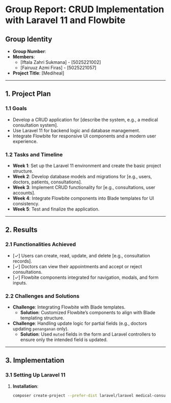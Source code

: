 # Group Report: CRUD Implementation with Laravel 11 and Flowbite

## Group Identity

- **Group Number**: 
- **Members**:
  - [Iftala Zahri Sukmana] - [5025221002]
  - [Fairuuz Azmi Firas] - [5025221057]
- **Project Title**: [Mediheal]

---

## 1. Project Plan

### 1.1 Goals
- Develop a CRUD application for [describe the system, e.g., a medical consultation system].
- Use Laravel 11 for backend logic and database management.
- Integrate Flowbite for responsive UI components and a modern user experience.

### 1.2 Tasks and Timeline
- **Week 1**: Set up the Laravel 11 environment and create the basic project structure.
- **Week 2**: Develop database models and migrations for [e.g., users, doctors, patients, consultations].
- **Week 3**: Implement CRUD functionality for [e.g., consultations, user accounts].
- **Week 4**: Integrate Flowbite components into Blade templates for UI consistency.
- **Week 5**: Test and finalize the application.

---

## 2. Results

### 2.1 Functionalities Achieved
- [✓] Users can create, read, update, and delete [e.g., consultation records].
- [✓] Doctors can view their appointments and accept or reject consultations.
- [✓] Flowbite components integrated for navigation, modals, and form inputs.
  
### 2.2 Challenges and Solutions
- **Challenge**: Integrating Flowbite with Blade templates.
  - **Solution**: Customized Flowbite’s components to align with Blade templating structure.
- **Challenge**: Handling update logic for partial fields (e.g., doctors updating `penanganan` only).
  - **Solution**: Used `muted` fields in the form and Laravel controllers to ensure only the intended field is updated.

---

## 3. Implementation

### 3.1 Setting Up Laravel 11
1. **Installation**:
   ```bash
   composer create-project --prefer-dist laravel/laravel medical-consultation
